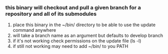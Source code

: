 ### this binary will checkout and pull a given branch for a repository and all of its submodules

1. place this binary in the ~/bin/ directory to be able to use the update command anywhere
2. will take a branch name as an argument but defaults to develop branch
3. if it's not working check permissions on the update file (ls -l)
4. if still not working may need to add ~/bin/ to you PATH
